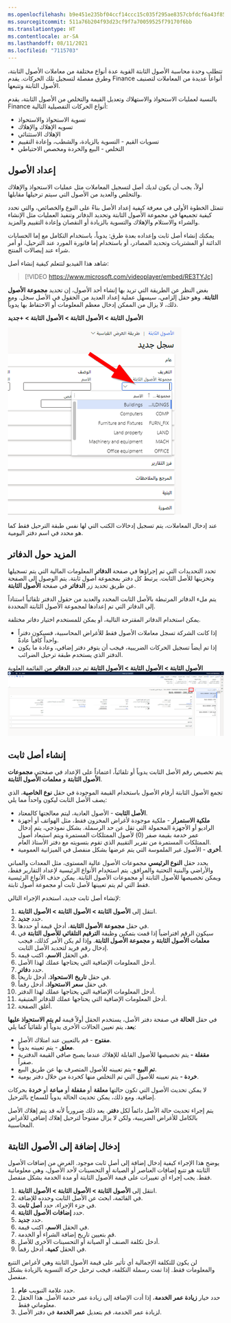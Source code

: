 ```yaml
---
ms.openlocfilehash: b9e451e235bf04ccf14ccc15c035f295ae8357cbfdcf6a43f850559bebb36d9f
ms.sourcegitcommit: 511a76b204f93d23cf9f7a70059525f79170f6bb
ms.translationtype: HT
ms.contentlocale: ar-SA
ms.lasthandoff: 08/11/2021
ms.locfileid: "7115703"
---
```

تتطلب وحدة محاسبة الأصول الثابتة القوية عدة أنواع مختلفة من معاملات الأصول الثابتة، وطرق مفصلة لتسجيل تلك الحركات. يقدم Finance أنواعاً عديدة من المعاملات لتصنيف الأصول الثابتة وتتبعها.

بالنسبة لعمليات الاستحواذ والاستهلاك وتعديل القيمة والتخلص من الأصول الثابتة، يقدم Finance أنواع الحركات التفصيلية التالية:

-   تسوية الاستحواذ والاستحواذ
-   تسويه الإهلاك والإهلاك
-   الإهلاك الاستثنائي
-   تسويات القيم - التسوية بالزيادة، والشطب، وإعادة التقييم
-   التخلص - البيع والخردة ومخصص الاحتياطي

## <a name="set-up-assets"></a>إعداد الأصول

أولاً، يجب أن يكون لديك أصل لتسجيل المعاملات مثل عمليات الاستحواذ والإهلاك والتخلص والعديد من الأصول التي سيتم ترحيلها مقابلها.

تتمثل الخطوة الأولى في معرفة كيفية إعداد الأصل بناءً على النوع والخصائص، والتي تحدد كيفية تجميعها في مجموعة الأصول الثابتة وتحديد الدفاتر وتنفيذ العمليات مثل الإنشاء والشراء والاستلام والإهلاك والتسوية بالزيادة أو النقصان وإعادة التقييم والمزيد.

يمكنك إنشاء أصل ثابت وإعداده بعدة طرق: يدوياً، باستخدام التكامل مع إما الحسابات الدائنة أو المشتريات وتحديد المصادر، أو باستخدام إما فاتورة المورد عند الترحيل، أو أمر شراء عند إيصالات المنتج.

شاهد هذا الفيديو لتتعلم كيفية إنشاء أصل:


  > [!VIDEO https://www.microsoft.com/videoplayer/embed/RE3TYJc]

بغض النظر عن الطريقة التي تريد بها إنشاء أحد الأصول، إن تحديد **مجموعة الأصول الثابتة**، وهو حقل إلزامي، سيسهل عملية إعداد العديد من الحقول في الأصل سجل. ومع ذلك، لا يزال من الممكن إدخال معظم المعلومات أو الاحتفاظ بها يدوياً.

**الأصول الثابتة > الأصول الثابتة > الأصول الثابتة > +جديد** 

![لقطة شاشة لصفحة السجل الجديد لمجموعات الأصول الثابتة.](../media/fixed-asset-groups.png)

عند إدخال المعاملات، يتم تسجيل إدخالات الكتب التي لها نفس طبقة الترحيل فقط كما هو محدد في اسم دفتر اليومية.

## <a name="more-about-books"></a>المزيد حول الدفاتر

تحدد التحديدات التي تم إجراؤها في صفحة **الدفاتر** المعلومات المالية التي يتم تسجيلها وتخزينها للأصل الثابت. يرتبط كل دفتر بمجموعة أصول ثابتة. يتم الوصول إلى الصفحة عن طريق تحديد زر **الدفاتر** في صفحة **الأصول الثابتة**.

يتم ملء الدفاتر المرتبطة بالأصل الثابت المحدد والعديد من حقول الدفتر تلقائياً استناداً إلى الدفاتر التي تم إعدادها لمجموعة الأصول الثابتة المحددة.

يمكن استخدام الدفاتر المقترحة التالية، أو يمكن للمستخدم اختيار دفاتر مختلفة.

-   إذا كانت الشركة تسجل معاملات الأصول فقط للأغراض المحاسبية، فسيكون دفتراً واحداً كافياً عادةً.
-   إذا تم أيضاً تسجيل الحركات الضريبية، فيجب أن يتوفر دفتر إضافي، وعادة ما يكون الدفتر الذي يستخدم طبقة ترحيل الضرائب.

**الأصول الثابتة > الأصول الثابتة > الأصول الثابتة** ثم حدد **الدفاتر** من القائمة العلوية [ ![لقطة شاشة لصفحة دفاتر الأصول الثابتة.](../media/books1.png) ](../media/books1.png#lightbox)

## <a name="create-a-fixed-asset"></a>إنشاء أصل ثابت

يتم تخصيص رقم الأصل الثابت يدوياً أو تلقائياً، اعتماداً على الإعداد في صفحتي **مجموعات الأصول الثابتة** و **معلمات الأصول الثابتة**.

تجمع الأصول الثابتة أرقام الأصول باستخدام القيمة الموجودة في حقل **نوع الخاصية**، الذي يصف الأصل الثابت ليكون واحداً مما يلي:

-   **الأصل الثابت** - الأصول العادية، ليتم معالجتها كالمعتاد.
-   **ملكية الاستمرار** - ملكية موجودة لأغراض المخزون فقط، مثل الهواتف أو أجهزة الراديو أو الأجهزة المحمولة التي تقل عن حد الرسملة. بشكل نموذجي، يتم إدخال عمر خدمة بقيمة صفر (0) لأصول الممتلكات المستمرة ويتم استبعاد أصول الممتلكات المستمرة من تقرير التقييم الذي تقوم بتسويته مع دفتر الأستاذ العام.
-   **أخرى** - الأصول غير الملموسة التي يتم عرضها بشكل منفصل في الميزانية العمومية.

يحدد حقل **النوع الرئيسي** مجموعات الأصول عالية المستوى، مثل المعدات والمباني والأراضي والبنية التحتية والمرافق. يتم استخدام الأنواع الرئيسية لإعداد التقارير فقط، ويمكن تخصيصها للأصول الثابتة أو مجموعات الأصول الثابتة. يمكن حذف الأنواع الرئيسية فقط التي لم يتم تعيينها لأصل ثابت أو مجموعة أصول ثابتة.

لإنشاء أصل ثابت جديد، استخدم الإجراء التالي:

1.  انتقل إلى **الأصول الثابتة > الأصول الثابتة > الأصول الثابتة**.
2.  حدد **جديد**.
3.  في حقل **مجموعة الأصول الثابتة**، أدخل قيمة أو حددها.
4.  سيكون الرقم افتراضياً إذا قمت بتمكين وظيفة **الترقيم التلقائي للأصول الثابتة** في **معلمات الأصول الثابتة** و **مجموعة الأصول الثابتة**. وإذا لم يكن الأمر كذلك، فيجب إدخال رقم فريد لتحديد الأصل الثابت.
5.  في الحقل **الاسم**، اكتب قيمة‎.
6.  أدخل المعلومات الإضافية التي يحتاجها عملك لهذا الأصل.
7.  حدد **دفاتر**.
8.  في حقل **تاريخ** **الاستحواذ**، أدخل تاريخاً.
9.  في حقل **سعر** **الاستحواذ**، أدخل رقماً.
10. أدخل المعلومات الإضافية التي يحتاجها عملك لهذا الدفتر.
11. أدخل المعلومات الإضافية التي يحتاجها عملك للدفاتر المتبقية.
12. أغلق الصفحة.

في حقل **الحالة** في صفحة دفتر الأصل، يستخدم الحقل أولاً قيمة **لم يتم الاستحواذ عليها بعد.** يتم تعيين الحالات الأخرى يدوياً أو تلقائياً كما يلي:

-   **مفتوح** - قم بالتعيين عند امتلاك الأصل.
-   **معلق** - يتم تعيينه يدوياً.
-   **مقفلة -** يتم تخصيصها للأصول القابلة للإهلاك عندما يصبح صافي القيمة الدفترية صفراً.
-   **تم البيع -** يتم تعيينه للأصول المتصرف بها عن طريق البيع.
-   **خردة -** يتم تعيينه للأصول التي تم التخلص منها كخردة من خلال دفتر يومية.

لا يمكن تحديث الأصول التي تكون حالتها **معلقة** أو **مقفلة** أو **مباعة** أو **خردة** بحركات إضافية. ومع ذلك، يمكن تحديث الحالة يدوياً للسماح بالترحيل.

يتم إجراء تحديث حالة الأصل دائماً لكل **دفتر**. يعد ذلك ضرورياً لأنه قد يتم إهلاك الأصل بالكامل للأغراض الضريبية، ولكن لا يزال مفتوحاً لترحيل إهلاك إضافي للأغراض المحاسبية.

## <a name="enter-an-addition-to-a-fixed-asset"></a>إدخال إضافة إلى الأصول الثابتة

يوضح هذا الإجراء كيفية إدخال إضافة إلى أصل ثابت موجود. الغرض من إضافات الأصول الثابتة هو تتبع إضافات العناصر أو الصيانة أو التحسينات لأحد الأصول، وهي معلوماتية فقط.
يجب إجراء أي تغييرات على قيمة الأصول الثابتة أو مدة الخدمة بشكل منفصل.

1.  انتقل إلى **الأصول الثابتة > الأصول الثابتة > الأصول الثابتة**.
2.  في القائمة، ابحث عن الأصل الثابت وحدده للإضافة.
3.  في جزء الإجراء، حدد **أصل ثابت**.
4.  حدد **إضافات الأصول الثابتة**.
5.  حدد **جديد**.
6.  في الحقل **الاسم**، اكتب قيمة‎.
7.  قم بتعيين تاريخ إضافة الشراء أو الخدمة.
8.  أدخل تكلفة الصنف أو الصيانة أو التحسينات الأخرى للأصل.
9.  في الحقل **كمية**، أدخل رقماً.

لن يكون للتكلفة الإجمالية أي تأثير على قيمة الأصول الثابتة وهي لأغراض التتبع والمعلومات فقط. إذا تمت رسملة التكلفة، فيجب ترحيل حركة التسوية بالزيادة بشكل منفصل.

1.  حدد علامة التبويب **عام**.
2.  حدد خيار **زيادة عمر الخدمة**، إذا أدت الإضافة إلى زيادة عمر خدمة الأصل. هذا الحقل معلوماتي فقط.
3.  لزيادة عمر الخدمة، قم بتعديل **عمر الخدمة** في دفتر الأصل.
